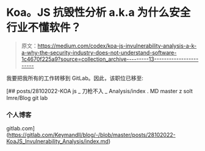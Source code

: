 # Koa。JS 抗毁性分析 a.k.a 为什么安全行业不懂软件？

> 原文：<https://medium.com/codex/koa-js-invulnerability-analysis-a-k-a-why-the-security-industry-does-not-understand-software-1c4670f225a9?source=collection_archive---------13----------------------->

我要把我所有的工作转移到 GitLab。因此，该职位已移至:

[](https://gitlab.com/Keymandll/blog/-/blob/master/posts/28102022-KoaJS_Invulnerability_Analysis/index.md) [## posts/28102022-KOA js _ 刀枪不入 _ Analysis/index . MD master z solt Imre/Blog git lab

### 个人博客

gitlab.com](https://gitlab.com/Keymandll/blog/-/blob/master/posts/28102022-KoaJS_Invulnerability_Analysis/index.md)